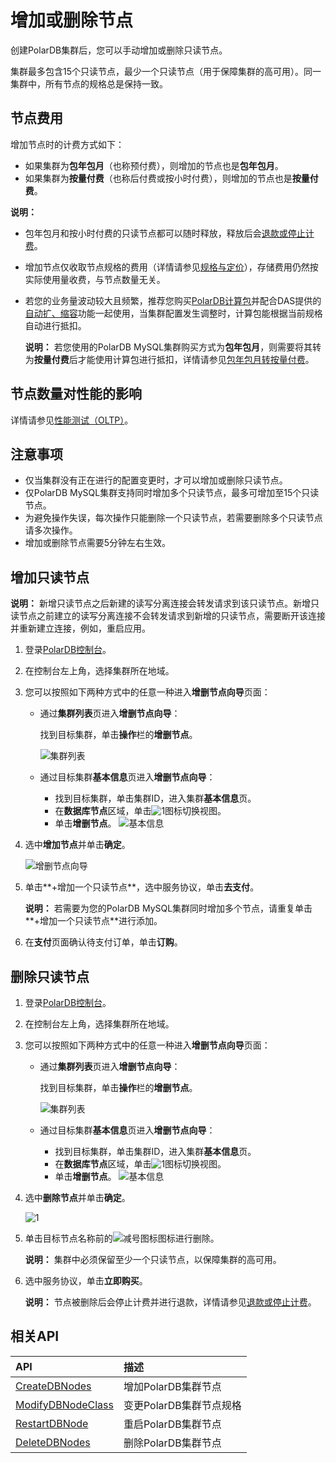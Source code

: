 # 增加或删除节点

创建PolarDB集群后，您可以手动增加或删除只读节点。

集群最多包含15个只读节点，最少一个只读节点（用于保障集群的高可用）。同一集群中，所有节点的规格总是保持一致。

## 节点费用

增加节点时的计费方式如下：

-   如果集群为**包年包月**（也称预付费），则增加的节点也是**包年包月**。
-   如果集群为**按量付费**（也称后付费或按小时付费），则增加的节点也是**按量付费**。

**说明：**

-   包年包月和按小时付费的只读节点都可以随时释放，释放后会[退款或停止计费](/cn.zh-CN/产品定价/变更配置费用说明.md)。
-   增加节点仅收取节点规格的费用（详情请参见[规格与定价](/cn.zh-CN/产品定价/规格与定价.md)），存储费用仍然按实际使用量收费，与节点数量无关。
-   若您的业务量波动较大且频繁，推荐您购买[PolarDB计算包](/cn.zh-CN/用户指南/购买集群或存储包/使用计算包.md)并配合DAS提供的[自动扩、缩容](/cn.zh-CN/用户指南/诊断与优化/一键诊断/自治中心.md)功能一起使用，当集群配置发生调整时，计算包能根据当前规格自动进行抵扣。

    **说明：** 若您使用的PolarDB MySQL集群购买方式为**包年包月**，则需要将其转为**按量付费**后才能使用计算包进行抵扣，详情请参见[包年包月转按量付费](/cn.zh-CN/用户指南/购买集群或存储包/包年包月转按量付费.md)。


## 节点数量对性能的影响

详情请参见[性能测试（OLTP）]()。

## 注意事项

-   仅当集群没有正在进行的配置变更时，才可以增加或删除只读节点。
-   仅PolarDB MySQL集群支持同时增加多个只读节点，最多可增加至15个只读节点。
-   为避免操作失误，每次操作只能删除一个只读节点，若需要删除多个只读节点请多次操作。
-   增加或删除节点需要5分钟左右生效。

## 增加只读节点

**说明：** 新增只读节点之后新建的读写分离连接会转发请求到该只读节点。新增只读节点之前建立的读写分离连接不会转发请求到新增的只读节点，需要断开该连接并重新建立连接，例如，重启应用。

1.  登录[PolarDB控制台](https://polardb.console.aliyun.com/)。

2.  在控制台左上角，选择集群所在地域。

3.  您可以按照如下两种方式中的任意一种进入**增删节点向导**页面：

    -   通过**集群列表**页进入**增删节点向导**：

        找到目标集群，单击**操作**栏的**增删节点**。

        ![集群列表](https://static-aliyun-doc.oss-cn-hangzhou.aliyuncs.com/assets/img/zh-CN/5040359951/p34661.png)

    -   通过目标集群**基本信息**页进入**增删节点向导**：

        -   找到目标集群，单击集群ID，进入集群**基本信息**页。
        -   在**数据库节点**区域，单击![1](https://static-aliyun-doc.oss-cn-hangzhou.aliyuncs.com/assets/img/zh-CN/6040359951/p134836.png)图标切换视图。
        -   单击**增删节点**。
        ![基本信息](https://static-aliyun-doc.oss-cn-hangzhou.aliyuncs.com/assets/img/zh-CN/6040359951/p13618.png)

4.  选中**增加节点**并单击**确定**。

    ![增删节点向导](https://static-aliyun-doc.oss-cn-hangzhou.aliyuncs.com/assets/img/zh-CN/5040359951/p52240.png)

5.  单击**+增加一个只读节点**，选中服务协议，单击**去支付**。

    **说明：** 若需要为您的PolarDB MySQL集群同时增加多个节点，请重复单击**+增加一个只读节点**进行添加。

6.  在**支付**页面确认待支付订单，单击**订购**。


## 删除只读节点

1.  登录[PolarDB控制台](https://polardb.console.aliyun.com/)。

2.  在控制台左上角，选择集群所在地域。

3.  您可以按照如下两种方式中的任意一种进入**增删节点向导**页面：

    -   通过**集群列表**页进入**增删节点向导**：

        找到目标集群，单击**操作**栏的**增删节点**。

        ![集群列表](https://static-aliyun-doc.oss-cn-hangzhou.aliyuncs.com/assets/img/zh-CN/5040359951/p34661.png)

    -   通过目标集群**基本信息**页进入**增删节点向导**：

        -   找到目标集群，单击集群ID，进入集群**基本信息**页。
        -   在**数据库节点**区域，单击![1](https://static-aliyun-doc.oss-cn-hangzhou.aliyuncs.com/assets/img/zh-CN/6040359951/p134836.png)图标切换视图。
        -   单击**增删节点**。
        ![基本信息](https://static-aliyun-doc.oss-cn-hangzhou.aliyuncs.com/assets/img/zh-CN/6040359951/p13618.png)

4.  选中**删除节点**并单击**确定**。

    ![1](https://static-aliyun-doc.oss-cn-hangzhou.aliyuncs.com/assets/img/zh-CN/6040359951/p134855.png)

5.  单击目标节点名称前的![减号图标](https://static-aliyun-doc.oss-cn-hangzhou.aliyuncs.com/assets/img/zh-CN/6040359951/p3601.png)图标进行删除。

    **说明：** 集群中必须保留至少一个只读节点，以保障集群的高可用。

6.  选中服务协议，单击**立即购买**。

    **说明：** 节点被删除后会停止计费并进行退款，详情请参见[退款或停止计费](/cn.zh-CN/产品定价/变更配置费用说明.md)。


## 相关API

|API|描述|
|:--|:-|
|[CreateDBNodes](/cn.zh-CN/API参考/节点/CreateDBNodes.md)|增加PolarDB集群节点|
|[ModifyDBNodeClass](/cn.zh-CN/API参考/节点/ModifyDBNodeClass.md)|变更PolarDB集群节点规格|
|[RestartDBNode](/cn.zh-CN/API参考/节点/RestartDBNode.md)|重启PolarDB集群节点|
|[DeleteDBNodes](/cn.zh-CN/API参考/节点/DeleteDBNodes.md)|删除PolarDB集群节点|

